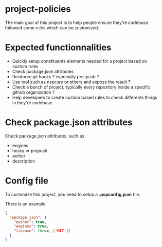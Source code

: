 # project-policies

The main goal of this project is to help people ensure they're codebase followed some rules which can be customized.

# Expected functionnalities

- Quickly setup constituents elements needed for a project based on custom rules
- Check package.json attributes
- Reinforce git hooks ? especially pre-push ?
- Use tool such as nsecure or others and expose the result ?
- Check a bunch of project, typically every repository inside a specific github organization ?
- Help developers to create custom based rules to check differents things in they're codebase

# Check package.json attributes

Check package.json attributes, such as:
- engines
- husky => prepush
- author
- description

# Config file 

To customize this project, you need to setup a **.pspconfig.json** file.

There is an example 
```json
{
  "package.json": {
    "author": true,
    "engines": true,
    "license": [true, ['MIT']]
  }
}
```
